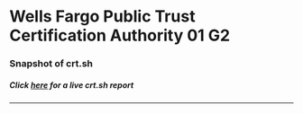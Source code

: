 # Wells Fargo Public Trust Certification Authority 01 G2
### Snapshot of crt.sh
##### Click [here](https://crt.sh/?q=DB89314466DE24D66551105FC1D381D66D6D9139E820531C298954654C3DC978) for a live crt.sh report

---
